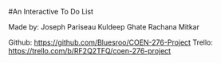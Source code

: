 #An Interactive To Do List

Made by:
Joseph Pariseau
Kuldeep Ghate
Rachana Mitkar

Github: https://github.com/Bluesroo/COEN-276-Project
Trello: https://trello.com/b/RF2Q2TFQ/coen-276-project
